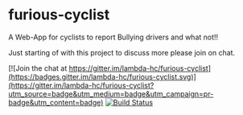 # furious-cyclist

A Web-App for cyclists to report Bullying drivers and what not!!

Just starting of with this project to discuss more please join on chat.

[![Join the chat at https://gitter.im/lambda-hc/furious-cyclist](https://badges.gitter.im/lambda-hc/furious-cyclist.svg)](https://gitter.im/lambda-hc/furious-cyclist?utm_source=badge&utm_medium=badge&utm_campaign=pr-badge&utm_content=badge)  [![Build Status](https://snap-ci.com/lambda-hc/furious-cyclist/branch/master/build_image)](https://snap-ci.com/lambda-hc/furious-cyclist/branch/master)
